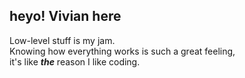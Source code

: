 ## heyo! Vivian here
Low-level stuff is my jam.  
Knowing how everything works is such a great feeling,   
it's like ***the*** reason I like coding.  
